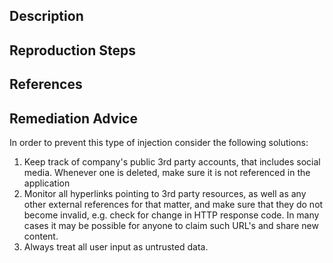 ## Description


## Reproduction Steps


## References


## Remediation Advice

In order to prevent this type of injection consider the following solutions:

1. Keep track of company's public 3rd party accounts, that includes social media. Whenever one is deleted, make sure it is not referenced in the application
2. Monitor all hyperlinks pointing to 3rd party resources, as well as any other external references for that matter, and make sure that they do not become invalid, e.g. check for change in HTTP response code. In many cases it may be possible for anyone to claim such URL's and share new content.
3. Always treat all user input as untrusted data.
